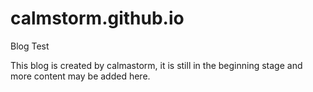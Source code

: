 # calmstorm.github.io
Blog Test

This blog is created by calmastorm, it is still in the beginning stage and more content may be added here.
